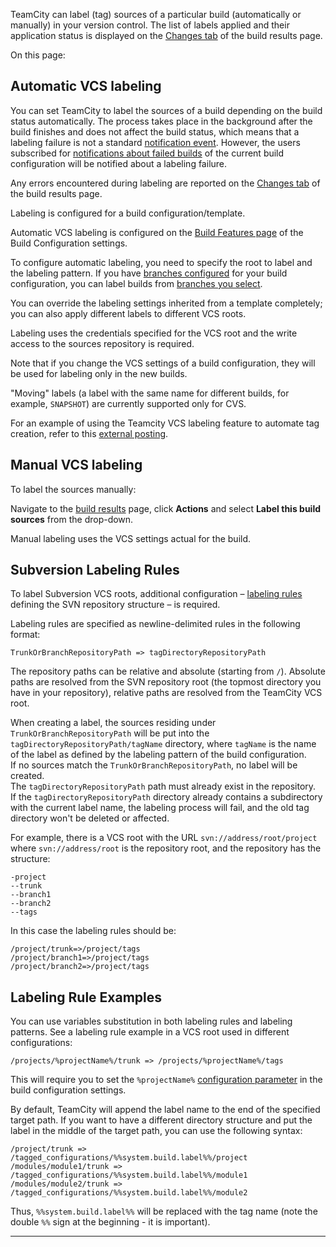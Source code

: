 [//]: # (title: VCS Labeling)
[//]: # (auxiliary-id: VCS Labeling)
TeamCity can label (tag) sources of a particular build (automatically or manually) in your version control. The list of labels applied and their application status is displayed on the [Changes tab](working-with-build-results.md#Changes) of the build results page.

On this page:

<tag-list of="chapter" mode="tree" depth="4"/>

## Automatic VCS labeling

You can set TeamCity to label the sources of a build depending on the build status automatically. The process takes place in the background after the build finishes and does not affect the build status, which means that a labeling failure is not a standard [notification event](subscribing-to-notifications.md#Which+Events+Will+Trigger+Notifications). However, the users subscribed for [notifications about failed builds](subscribing-to-notifications.md#Which+Events+Will+Trigger+Notifications) of the current build configuration will be notified about a labeling failure.

Any errors encountered during labeling are reported on the [Changes tab](working-with-build-results.md#Changes) of the build results page.

Labeling is configured for a build configuration/template.

Automatic VCS labeling is configured on the [Build Features page](adding-build-features.md) of the Build Configuration settings.

To configure automatic labeling, you need to specify the root to label and the labeling pattern. If you have [branches configured](working-with-feature-branches.md) for your build configuration, you can label builds from [branches you select](branch-filter.md).

You can override the labeling settings inherited from a template completely; you can also apply different labels to different VCS roots.

<note>

Labeling uses the credentials specified for the VCS root and the write access to the sources repository is required.
</note>

Note that if you change the VCS settings of a build configuration, they will be used for labeling only in the new builds.

"Moving" labels (a label with the same name for different builds, for example, `SNAPSHOT`) are currently supported only for CVS.

For an example of using the Teamcity VCS labeling feature to automate tag creation, refer to this [external posting](http://laurentkempe.com/2010/06/03/Build-and-Deployment-automation-VCS-Root-and-Labeling-in-TeamCity/).

## Manual VCS labeling

To label the sources manually:

Navigate to the [build results](working-with-build-results.md) page, click __Actions__ and select __Label this build sources__ from the drop\-down.

Manual labeling uses the VCS settings actual for the build.

<anchor name="SubversionLabelingRules"/>

## Subversion Labeling Rules
[//]: # (AltHead: SubversionLabelingRules)

To label Subversion VCS roots, additional configuration – [labeling rules](subversion.md#Labeling+settings) defining the SVN repository structure – is required.

Labeling rules are specified as newline\-delimited rules in the following format:

```Plain Text
TrunkOrBranchRepositoryPath => tagDirectoryRepositoryPath

```

The repository paths can be relative and absolute (starting from `/`). Absolute paths are resolved from the SVN repository root (the topmost directory you have in your repository), relative paths are resolved from the TeamCity VCS root.

When creating a label, the sources residing under `TrunkOrBranchRepositoryPath` will be put into the `tagDirectoryRepositoryPath/tagName` directory, where `tagName` is the name of the label as defined by the labeling pattern of the build configuration.   
If no sources match the `TrunkOrBranchRepositoryPath`, no label will be created.   
The `tagDirectoryRepositoryPath` path must already exist in the repository.   
If the `tagDirectoryRepositoryPath` directory already contains a subdirectory with the current label name, the labeling process will fail, and the old tag directory won't be deleted or affected.

For example, there is a VCS root with the URL `svn://address/root/project` where `svn://address/root` is the repository root, and the repository has the structure:


```Plain Text
-project
--trunk
--branch1
--branch2
--tags

```



In this case the labeling rules should be:


```Plain Text
/project/trunk=>/project/tags
/project/branch1=>/project/tags
/project/branch2=>/project/tags

```



## Labeling Rule Examples

You can use variables substitution in both labeling rules and labeling patterns. See a labeling rule example in a VCS root used in different configurations:


```Plain Text
/projects/%projectName%/trunk => /projects/%projectName%/tags

```



This will require you to set the `%projectName%` [configuration parameter](configuring-build-parameters.md) in the build configuration settings.

By default, TeamCity will append the label name to the end of the specified target path. If you want to have a different directory structure and put the label in the middle of the target path, you can use the following syntax:


```Plain Text
/project/trunk => /tagged_configurations/%%system.build.label%%/project
/modules/module1/trunk => /tagged_configurations/%%system.build.label%%/module1
/modules/module2/trunk => /tagged_configurations/%%system.build.label%%/module2

```

Thus, `%%system.build.label%%` will be replaced with the tag name (note the double `%%` sign at the beginning \- it is important).

__ __